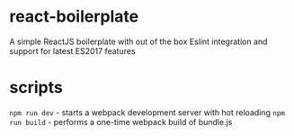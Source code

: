 # react-boilerplate
A simple ReactJS boilerplate with out of the box Eslint integration and support for latest ES2017 features

# scripts
`npm run dev` - starts a webpack development server with hot reloading
`npm run build` - performs a one-time webpack build of bundle.js